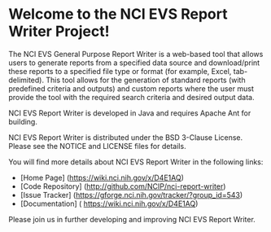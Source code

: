 Welcome to the NCI EVS Report Writer Project!
==============================

The NCI EVS General Purpose Report Writer is a web-based tool that allows users to generate reports from a 
specified data source and download/print these reports to a specified file type or format (for example, Excel, tab-delimited).
This tool allows for the generation of standard reports (with predefined criteria and outputs) and 
custom reports where the user must provide the tool with the required search criteria and desired output data.

NCI EVS Report Writer is developed in Java and requires Apache Ant for building.

NCI EVS Report Writer is distributed under the BSD 3-Clause License.
Please see the NOTICE and LICENSE files for details.

You will find more details about NCI EVS Report Writer in the following links:

 * [Home Page] (https://wiki.nci.nih.gov/x/D4E1AQ)
 * [Code Repository] (http://github.com/NCIP/nci-report-writer)
 * [Issue Tracker] (https://gforge.nci.nih.gov/tracker/?group_id=543)
 * [Documentation] ( 	https://wiki.nci.nih.gov/x/D4E1AQ)
  
Please join us in further developing and improving NCI EVS Report Writer.
